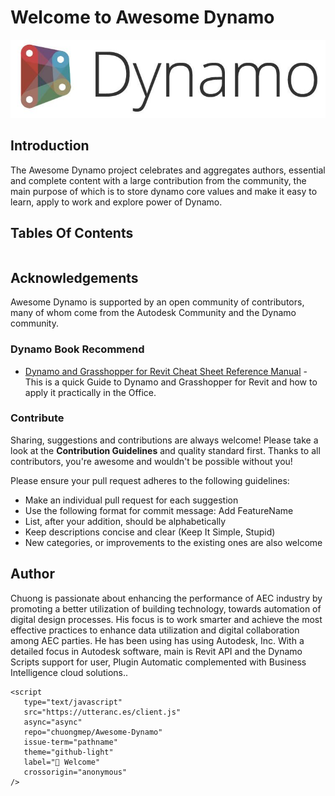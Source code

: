 # Welcome to Awesome Dynamo

![](images/DynamoBackground.png)

## Introduction
The Awesome Dynamo project celebrates and aggregates authors, essential and complete content with a large contribution from the community, the main purpose of which is to store dynamo core values and make it easy to learn, apply to work and explore power of Dynamo.

## Tables Of Contents

```{tableofcontents}
```

## Acknowledgements
Awesome Dynamo is supported by an open community of contributors, many of whom come from the Autodesk Community and the Dynamo community.
### Dynamo Book Recommend

- [Dynamo and Grasshopper for Revit Cheat Sheet Reference Manual](https://www.amazon.sg/Dynamo-Grasshopper-Revit-Reference-Manual/dp/1735927236) - This is a quick Guide to Dynamo and Grasshopper for Revit and how to apply it practically in the Office.

### Contribute
Sharing, suggestions and contributions are always welcome! Please take a look at the **Contribution Guidelines** and quality standard first. Thanks to all contributors, you're awesome and wouldn't be possible without you!

Please ensure your pull request adheres to the following guidelines:

- Make an individual pull request for each suggestion
- Use the following format for commit message: Add FeatureName
- List, after your addition, should be alphabetically
- Keep descriptions concise and clear (Keep It Simple, Stupid)
- New categories, or improvements to the existing ones are also welcome
## Author
Chuong is passionate about enhancing the performance of AEC industry by promoting a better utilization of building technology, towards automation of digital design processes. His focus is to work smarter and achieve the most effective practices to enhance data utilization and digital collaboration among AEC parties. He has been using has using Autodesk, Inc. With a detailed focus in Autodesk software, main is Revit API and the Dynamo Scripts support for user, Plugin Automatic complemented with Business Intelligence cloud solutions..

```{raw} html
<script
   type="text/javascript"
   src="https://utteranc.es/client.js"
   async="async"
   repo="chuongmep/Awesome-Dynamo"
   issue-term="pathname"
   theme="github-light"
   label="💬 Welcome"
   crossorigin="anonymous"
/>
```